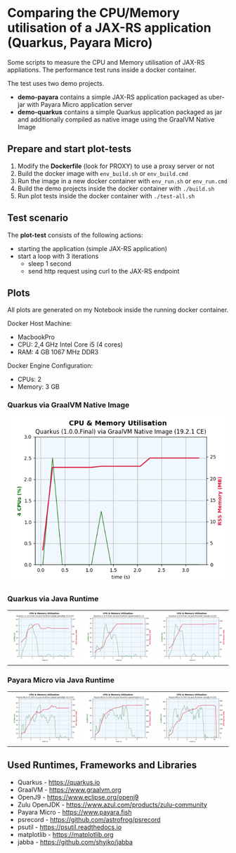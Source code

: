 # Comparing the CPU/Memory utilisation of a JAX-RS application (Quarkus, Payara Micro)

Some scripts to measure the CPU and Memory utilisation of JAX-RS appliations.
The performance test runs inside a docker container.

The test uses two demo projects.

* **demo-payara** contains a simple JAX-RS application packaged as uber-jar with Payara Micro application server
* **demo-quarkus** contains a simple Quarkus application packaged as jar and additionally compiled as native image using the GraalVM Native Image

## Prepare and start plot-tests

1) Modify the **Dockerfile** (look for PROXY) to use a proxy server or not
2) Build the docker image with ```env_build.sh``` or ```env_build.cmd```
3) Run the image in a new docker container with ```env_run.sh``` or ```env_run.cmd```
4) Build the demo projects inside the docker container with ```./build.sh```
5) Run plot tests inside the docker container with ```./test-all.sh```

## Test scenario

The **plot-test** consists of the following actions:

* starting the application (simple JAX-RS application)
* start a loop with 3 iterations
  * sleep 1 second
  * send http request using curl to the JAX-RS endpoint

## Plots

All plots are generated on my Notebook inside the running docker container.

Docker Host Machine:

* MacbookPro
* CPU: 2,4 GHz Intel Core i5 (4 cores)
* RAM: 4 GB 1067 MHz DDR3

Docker Engine Configuration:

* CPUs: 2
* Memory: 3 GB

### Quarkus via GraalVM Native Image

![Quarkus via GraalVM Native Image](plots/quarkus-native.png)

### Quarkus via Java Runtime

| | | |
|-|-|-|
| ![](plots/quarkus-java-adopt-openj9@1.8.0-232.png) | ![](plots/quarkus-java-graalvm@19.2.1.png) | ![](plots/quarkus-java-zulu@1.8.232.png) |

### Payara Micro via Java Runtime

| | | |
|-|-|-|
| ![](plots/payara-micro-adopt-openj9@1.8.0-232.png) | ![](plots/payara-micro-graalvm@19.2.1.png) | ![](plots/payara-micro-zulu@1.8.232.png) |

## Used Runtimes, Frameworks and Libraries

* Quarkus - <https://quarkus.io>
* GraalVM - <https://www.graalvm.org>
* OpenJ9 - <https://www.eclipse.org/openj9>
* Zulu OpenJDK - <https://www.azul.com/products/zulu-community>
* Payara Micro - <https://www.payara.fish>
* psrecord - <https://github.com/astrofrog/psrecord>
* psutil - <https://psutil.readthedocs.io>
* matplotlib - <https://matplotlib.org>
* jabba - <https://github.com/shyiko/jabba>
